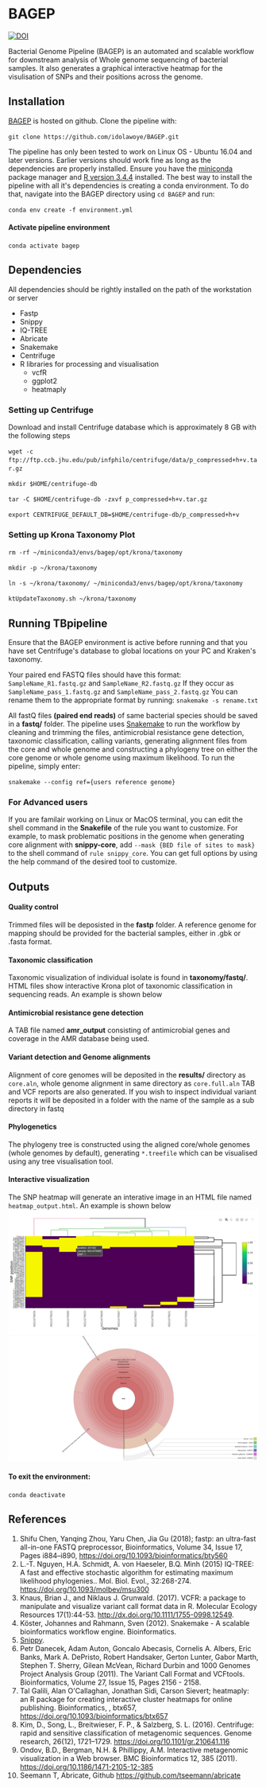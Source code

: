 # BAGEP
[![DOI](https://zenodo.org/badge/DOI/10.5281/zenodo.3731118.svg)](https://doi.org/10.5281/zenodo.3731118)

Bacterial Genome Pipeline (BAGEP) is an automated and scalable workflow for downstream analysis of Whole genome sequencing of bacterial samples. It also generates a graphical interactive heatmap for the visulisation of SNPs and their positions across the genome.
## Installation
[BAGEP](https://github.com/idolawoye/BAGEP.git) is hosted on github. 
Clone the pipeline with:

`git clone https://github.com/idolawoye/BAGEP.git`

The pipeline has only been tested to work on Linux OS - Ubuntu 16.04 and later versions. Earlier versions should work fine as long as the dependencies are properly installed. Ensure you have the [miniconda](https://conda.io/docs/user-guide/install/linux.html) package manager and [R version 3.4.4](https://cran.r-project.org/src/base/R-3/R-3.4.4.tar.gz) installed.
The best way to install the pipeline with all it's dependencies is creating a conda environment. To do that, navigate into the BAGEP directory using `cd BAGEP` and run:

`conda env create -f environment.yml`

#### Activate pipeline environment

`conda activate bagep`

## Dependencies
All dependencies should be rightly installed on the path of the workstation or server
* Fastp 
* Snippy 
* IQ-TREE 
* Abricate
* Snakemake
* Centrifuge
* R libraries for processing and visualisation
  - vcfR
  - ggplot2
  - heatmaply

### Setting up Centrifuge
Download and install Centrifuge database which is approximately 8 GB with the following steps

`wget -c ftp://ftp.ccb.jhu.edu/pub/infphilo/centrifuge/data/p_compressed+h+v.tar.gz`

`mkdir $HOME/centrifuge-db`

`tar -C $HOME/centrifuge-db -zxvf p_compressed+h+v.tar.gz`

`export CENTRIFUGE_DEFAULT_DB=$HOME/centrifuge-db/p_compressed+h+v`

### Setting up Krona Taxonomy Plot
`rm -rf ~/miniconda3/envs/bagep/opt/krona/taxonomy`

`mkdir -p ~/krona/taxonomy`

`ln -s ~/krona/taxonomy/ ~/miniconda3/envs/bagep/opt/krona/taxonomy`

`ktUpdateTaxonomy.sh ~/krona/taxonomy`

## Running TBpipeline
Ensure that the BAGEP environment is active before running and that you have set Centrifuge's database to global locations on your PC and Kraken's taxonomy.

Your paired end FASTQ files should have this format:
``SampleName_R1.fastq.gz`` and ``SampleName_R2.fastq.gz``
If they occur as ``SampleName_pass_1.fastq.gz`` and ``SampleName_pass_2.fastq.gz``
You can rename them to the appropriate format by running:
`snakemake -s rename.txt`

All fastQ files **(paired end reads)** of same bacterial species should be saved in a **fastq/** folder. The pipeline uses [Snakemake](https://snakemake.readthedocs.io/en/stable/index.html) to run the workflow by cleaning and trimming the files, antimicrobial resistance gene detection, taxonomic classification, calling variants, generating alignment files from the core and whole genome and constructing a phylogeny tree on either the core genome or whole genome using maximum likelihood. To run the pipeline, simply enter:


`snakemake --config ref={users reference genome}` 

### For Advanced users
If you are familair working on Linux or MacOS terminal, you can edit the shell command in the **Snakefile** of the rule you want to customize. For example, to mask problematic positions in the genome when generating core alignment with **snippy-core**, add `--mask {BED file of sites to mask}` to the shell command of `rule snippy_core`. You can get full options by using the help command of the desired tool to customize.
## Outputs
#### Quality control
Trimmed files will be deposisted in the **fastp** folder. A reference genome for mapping should be provided for the bacterial samples, either in .gbk or .fasta format.
#### Taxonomic classification
Taxonomic visualization of individual isolate is found in **taxonomy/fastq/**. HTML files show interactive Krona plot of taxonomic classification in sequencing reads. An example is shown below
#### Antimicrobial resistance gene detection
A TAB file named **amr_output** consisting of antimicrobial genes and coverage in the AMR database being used.
#### Variant detection and Genome alignments
Alignment of core genomes will be deposited in the **results/** directory as `core.aln`, whole genome alignment in same directory as `core.full.aln` TAB and VCF reports are also generated. If you wish to inspect individual variant reports it will be deposited in a folder with the name of the sample as a sub directory in fastq
#### Phylogenetics
The phylogeny tree is constructed using the aligned core/whole genomes (whole genomes by default), generating `*.treefile` which can be visualised using any tree visualisation tool.
#### Interactive visualization
The SNP heatmap will generate an interative image in an HTML file named `heatmap_output.html`. An example is shown below
![SNP heatmap](https://github.com/idolawoye/BAGEP/blob/master/data/Screenshot%20from%202019-10-14%2014-34-03.png)
![krona_plot](https://github.com/idolawoye/BAGEP/blob/master/data/krona_plot.svg)

#### To exit the environment:

`conda deactivate`

## References 
1. Shifu Chen, Yanqing Zhou, Yaru Chen, Jia Gu (2018); fastp: an ultra-fast all-in-one FASTQ preprocessor, Bioinformatics, Volume 34, Issue 17, Pages i884–i890, https://doi.org/10.1093/bioinformatics/bty560
2. L.-T. Nguyen, H.A. Schmidt, A. von Haeseler, B.Q. Minh (2015) IQ-TREE: A fast and effective stochastic algorithm for estimating maximum likelihood phylogenies.. Mol. Biol. Evol., 32:268-274. https://doi.org/10.1093/molbev/msu300
3. Knaus, Brian J., and Niklaus J. Grunwald. (2017). VCFR: a package to manipulate and visualize variant call format data in R. Molecular Ecology Resources 17(1):44-53. http://dx.doi.org/10.1111/1755-0998.12549.
3. Köster, Johannes and Rahmann, Sven (2012). Snakemake - A scalable bioinformatics workflow engine. Bioinformatics.
5. [Snippy](https://github.com/tseemann/snippy).
6. Petr Danecek, Adam Auton, Goncalo Abecasis, Cornelis A. Albers, Eric Banks, Mark A. DePristo, Robert Handsaker, Gerton Lunter, Gabor Marth, Stephen T. Sherry, Gilean McVean, Richard Durbin and 1000 Genomes Project Analysis Group (2011). The Variant Call Format and VCFtools. Bioinformatics, Volume 27, Issue 15, Pages 2156 - 2158.
7. Tal Galili, Alan O'Callaghan, Jonathan Sidi, Carson Sievert; heatmaply: an R package for creating interactive cluster heatmaps for online publishing. Bioinformatics, , btx657, https://doi.org/10.1093/bioinformatics/btx657
8. Kim, D., Song, L., Breitwieser, F. P., & Salzberg, S. L. (2016). Centrifuge: rapid and sensitive classification of metagenomic sequences. Genome research, 26(12), 1721–1729. https://doi.org/10.1101/gr.210641.116
9. Ondov, B.D., Bergman, N.H. & Phillippy, A.M. Interactive metagenomic visualization in a Web browser. BMC Bioinformatics 12, 385 (2011). https://doi.org/10.1186/1471-2105-12-385
10. Seemann T, Abricate, Github https://github.com/tseemann/abricate
